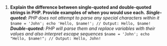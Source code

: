 1. **Explain the difference between single-quoted and double-quoted strings in PHP. Provide examples of when you would use each.**
    _**Single-quoted:**_
    _PHP does not attempt to parse any special characters within it_
    ``
        $name = 'John';
        echo 'Hello, $name!'; // Output: Hello, $name!
    ``
    _**Double-quoted:**_
	_PHP will parse them and replace variables with their values and also interpret escape sequences_
	``
    $name = 'John';
    echo "Hello, $name!"; // Output: Hello, John!
    ``
